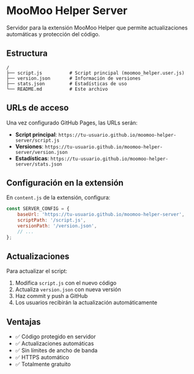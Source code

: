 # MooMoo Helper Server

Servidor para la extensión MooMoo Helper que permite actualizaciones automáticas y protección del código.

## Estructura

```
/
├── script.js          # Script principal (moomoo_helper.user.js)
├── version.json       # Información de versiones
├── stats.json         # Estadísticas de uso
└── README.md          # Este archivo
```

## URLs de acceso

Una vez configurado GitHub Pages, las URLs serán:

- **Script principal**: `https://tu-usuario.github.io/moomoo-helper-server/script.js`
- **Versiones**: `https://tu-usuario.github.io/moomoo-helper-server/version.json`
- **Estadísticas**: `https://tu-usuario.github.io/moomoo-helper-server/stats.json`

## Configuración en la extensión

En `content.js` de la extensión, configura:

```javascript
const SERVER_CONFIG = {
    baseUrl: 'https://tu-usuario.github.io/moomoo-helper-server',
    scriptPath: '/script.js',
    versionPath: '/version.json',
    // ...
};
```

## Actualizaciones

Para actualizar el script:

1. Modifica `script.js` con el nuevo código
2. Actualiza `version.json` con nueva versión
3. Haz commit y push a GitHub
4. Los usuarios recibirán la actualización automáticamente

## Ventajas

- ✅ Código protegido en servidor
- ✅ Actualizaciones automáticas
- ✅ Sin límites de ancho de banda
- ✅ HTTPS automático
- ✅ Totalmente gratuito 